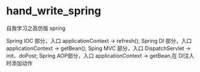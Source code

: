 # hand_write_spring
自我学习之高仿版 spring

Spring IOC 部分，入口 applicationContext -> refresh();
Spring DI 部分，入口 applicationContext -> getBean();
Sping MVC 部分，入口 DispatchServlet -> init、doPost;
Spring AOP部分，入口 applicationContext -> getBean,在 DI注入时添加动作

